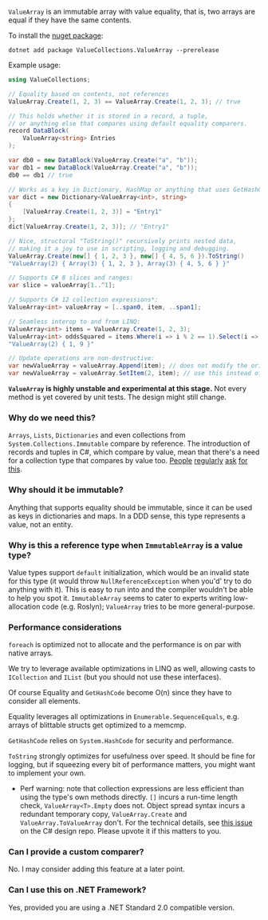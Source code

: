 `ValueArray` is an immutable array with value equality, that is, two arrays are equal if they have the same contents.

To install the [nuget package](https://www.nuget.org/packages/ValueCollections.ValueArray):
```
dotnet add package ValueCollections.ValueArray --prerelease
```

Example usage:

```csharp
using ValueCollections;

// Equality based on contents, not references
ValueArray.Create(1, 2, 3) == ValueArray.Create(1, 2, 3); // true

// This holds whether it is stored in a record, a tuple, 
// or anything else that compares using default equality comparers.
record DataBlock(
    ValueArray<string> Entries
);

var db0 = new DataBlock(ValueArray.Create("a", "b"));
var db1 = new DataBlock(ValueArray.Create("a", "b"));
db0 == db1 // true

// Works as a key in Dictionary, HashMap or anything that uses GetHashCode.
var dict = new Dictionary<ValueArray<int>, string>
{
    [ValueArray.Create(1, 2, 3)] = "Entry1"
};
dict[ValueArray.Create(1, 2, 3)]; // "Entry1"

// Nice, structural "ToString()" recursively prints nested data,
// making it a joy to use in scripting, logging and debugging.
ValueArray.Create(new[] { 1, 2, 3 }, new[] { 4, 5, 6 }).ToString()
"ValueArray(2) { Array(3) { 1, 2, 3 }, Array(3) { 4, 5, 6 } }"

// Supports C# 8 slices and ranges:
var slice = valueArray[1..^1];

// Supports C# 12 collection expressions*:
ValueArray<int> valueArray = [..span0, item, ..span1];

// Seamless interop to and from LINQ:
ValueArray<int> items = ValueArray.Create(1, 2, 3);
ValueArray<int> oddsSquared = items.Where(i => i % 2 == 1).Select(i => i * i).ToValueArray();
"ValueArray(2) { 1, 9 }"

// Update operations are non-destructive:
var newValueArray = valueArray.Append(item); // does not modify the original
var newValueArray = valueArray.SetItem(2, item); // use this instead of valueArray[2] = item;
```

__`ValueArray` is highly unstable and experimental at this stage.__
Not every method is yet covered by unit tests. The design might still change.

### Why do we need this?
`Arrays`, `Lists`, `Dictionaries` and even collections from `System.Collections.Immutable` compare by reference.
The introduction of records and tuples in C#, which compare by value, mean that there's a need for a collection
type that compares by value too.
[People](https://stackoverflow.com/q/63813872)
[regularly](https://stackoverflow.com/q/67462463)
[ask](https://stackoverflow.com/q/69354610)
[for](https://stackoverflow.com/q/71008787)
[this](https://stackoverflow.com/q/70304163).

### Why should it be immutable?
Anything that supports equality should be immutable, since it can be used as keys in dictionaries and maps. In a DDD sense, this type represents a value, not an entity.

### Why is this a reference type when `ImmutableArray` is a value type?
Value types support `default` initialization, which would be an invalid state for this type 
(it would throw `NullReferenceException` when you'd' try to do anything with it).
This is easy to run into and the compiler wouldn't be able to help you spot it.
`ImmutableArray` seems to cater to experts writing low-allocation code (e.g. Roslyn); `ValueArray` tries to be more general-purpose.

### Performance considerations
`foreach` is optimized not to allocate and the performance is on par with native arrays.

We try to leverage available optimizations in LINQ as well, allowing casts to `ICollection` and `IList` (but you should not use these interfaces).

Of course Equality and `GetHashCode` become O(n) since they have to consider all elements.

Equality leverages all optimizations in `Enumerable.SequenceEquals`, e.g. arrays of blittable structs get optimized to a memcmp.

`GetHashCode` relies on `System.HashCode` for security and performance.

`ToString` strongly optimizes for usefulness over speed. It should be fine for logging, but if squeezing every bit of performance matters,
you might want to implement your own.

* Perf warning: note that collection expressions are less efficient than using the type's own methods directly. `[]` incurs a run-time length check, `ValueArray<T>.Empty` does not. Object spread syntax incurs a redundant temporary copy, `ValueArray.Create` and `ValueArray.ToValueArray` don't. For the technical details, see [this issue](https://github.com/dotnet/csharplang/discussions/9697) on the C# design repo. Please upvote it if this matters to you.

### Can I provide a custom comparer?
No. I may consider adding this feature at a later point.

### Can I use this on .NET Framework?
Yes, provided you are using a .NET Standard 2.0 compatible version.
